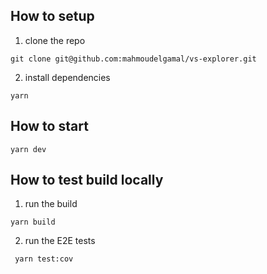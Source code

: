 ## How to setup

1. clone the repo

```shell
git clone git@github.com:mahmoudelgamal/vs-explorer.git
```

2. install dependencies

```shell
yarn
```

## How to start

```shell
yarn dev
```

## How to test build locally

1. run the build

```shell
yarn build
```

2. run the E2E tests

```shell
 yarn test:cov
```
